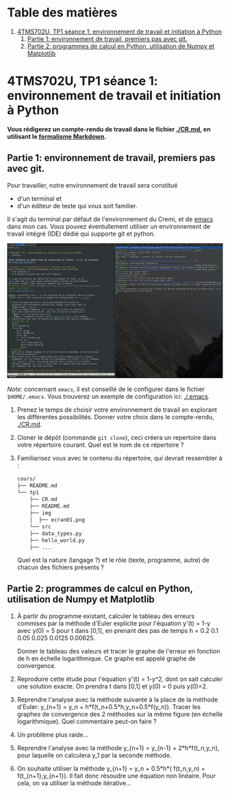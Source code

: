 
# Table des matières

1.  [4TMS702U, TP1 séance 1: environnement de travail et initiation à Python](#orgc9ed809)
    1.  [Partie 1: environnement de travail, premiers pas avec git.](#org3e59771)
    2.  [Partie 2: programmes de calcul en Python, utilisation de Numpy et Matplotlib](#org176cbf7)



<a id="orgc9ed809"></a>

# 4TMS702U, TP1 séance 1: environnement de travail et initiation à Python

**Vous rédigerez un compte-rendu de travail dans le fichier [./CR.md](./CR.md), en utilisant
le [formalisme Markdown](https://guides.github.com/features/mastering-markdown).**


<a id="org3e59771"></a>

## Partie 1: environnement de travail, premiers pas avec git.

Pour travailler, notre environnement de travail sera constitué 

-   d'un terminal et
-   d'un éditeur de texte qui vous soit familier.

Il s'agit du terminal par défaut de l'environnement du Cremi, et de
[emacs](https://www.gnu.org/software/emacs) dans mon cas. Vous pouvez éventullement utiliser un environnement
de travail intégré (IDE) dédié qui supporte git et python.

[![img](./img/ecran01.png "Voici à quoi ressemble mon écran lors de l'écriture des notes de cours.")](img/ecran01.png) 

*Note:* concernant `emacs`, il est conseillé de le configurer dans le fichier
`$HOME/.emacs`. Vous trouverez un exemple de configuration ici: [./.emacs](./.emacs).

1.  Prenez le temps de choisir votre environnement de travail en
    explorant les différentes possibilités. Donner votre choix dans le
    compte-rendu, [./CR.md](./CR.md).
2.  Cloner le dépôt (commande `git clone`), ceci créera un repertoire
    dans votre répertoire courant. Quel est le nom de ce répertoire ?
3.  Familiarisez vous avec le contenu du répertoire, qui devrait ressembler à :
    
        cours/
        ├── README.md
        └── tp1
            ├── CR.md
            ├── README.md
            ├── img
            │  ├── ecran01.png
            └── src
        	├── data_types.py
        	├── hello_world.py
        	├── ...
    
    Quel est la nature (langage ?) et le rôle (texte, programme, autre) de chacun
    des fichiers présents ?


<a id="org176cbf7"></a>

## Partie 2: programmes de calcul en Python, utilisation de Numpy et Matplotlib

1.  À partir du programme existant, calculer le tableau des erreurs
    commises par la méthode d'Euler explicite pour l'équation y'(t) = 1-y
    avec y(0) = 5 pour t dans [0,1], en prenant des pas de temps h = 0.2
    0.1 0.05 0.025 0.0125 0.00625. 
    
    Donner le tableau des valeurs et tracer le graphe de l'erreur en
    fonction de h en échelle logarithmique. Ce graphe est appelé graphe
    de convergence.
2.  Reproduire cette étude pour l'équation y'(t) = 1-y^2, dont on sait
    calculer une solution exacte. On prendra t dans [0,1] et y(0) = 0
    puis y(0)=2.
3.  Reprendre l'analyse avec la méthode suivante à la place de la méthode
    d'Euler: y\_{n+1} = y\_n + h\*f(t\_n+0.5\*h,y\_n+0.5\*f(y\_n)). Tracer les
    graphes de convergence des 2 méthodes sur la même figure (en échelle
    logarithmique). Quel commentaire peut-on faire ?
4.  Un problème plus raide&#x2026;
5.  Reprendre l'analyse avec la méthode y\_{n+1} = y\_{n-1} +
    2\*h\*f(t\_n,y\_n), pour laquelle on calculera y\_1 par la seconde
    méthode.
6.  On souhaite utiliser la méthode y\_{n+1} = y\_n + 0.5\*h\*( f(t\_n,y\_n) +
    f(t\_{n+1},y\_{n+1}). Il fait donc résoudre une équation non
    linéaire. Pour cela, on va utiliser la méthode itérative...

